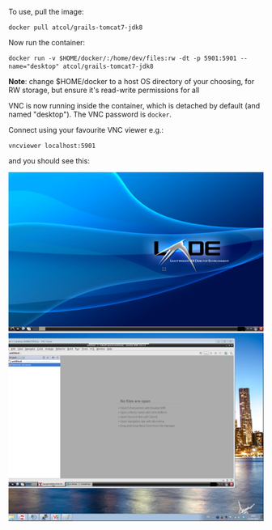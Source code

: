 To use, pull the image:
	
	docker pull atcol/grails-tomcat7-jdk8

Now run the container:

	docker run -v $HOME/docker/:/home/dev/files:rw -dt -p 5901:5901 --name="desktop" atcol/grails-tomcat7-jdk8

**Note**: change $HOME/docker to a host OS directory of your choosing, for RW storage, but ensure it's read-write permissions for all

VNC is now running inside the container, which is detached by default (and named "desktop"). The VNC password is `docker`.

Connect using your favourite VNC viewer e.g.:

	vncviewer localhost:5901

and you should see this:

![Docker JEE development desktop environment](screenshot.png)
![Docker JEE development desktop environment](screenshot-intellij-vnc-windows.png)
